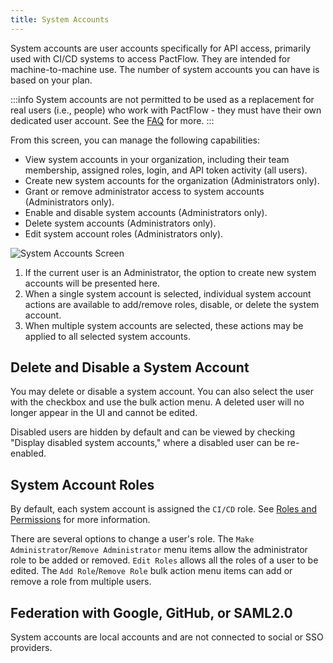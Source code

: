 ```yaml
---
title: System Accounts
---
```


System accounts are user accounts specifically for API access, primarily used with CI/CD systems to access PactFlow. They are intended for machine-to-machine use. The number of system accounts you can have is based on your plan.

:::info
System accounts are not permitted to be used as a replacement for real users (i.e., people) who work with PactFlow - they must have their own dedicated user account. See the [FAQ](https://pactflow.io/faq/) for more.
:::

From this screen, you can manage the following capabilities:

* View system accounts in your organization, including their team membership, assigned roles, login, and API token activity (all users).
* Create new system accounts for the organization (Administrators only).
* Grant or remove administrator access to system accounts (Administrators only).
* Enable and disable system accounts (Administrators only).
* Delete system accounts (Administrators only).
* Edit system account roles (Administrators only).

![System Accounts Screen](/ui/clarity/settings-system-accounts.png)

1. If the current user is an Administrator, the option to create new system accounts will be presented here.
2. When a single system account is selected, individual system account actions are available to add/remove roles, disable, or delete the system account.
3. When multiple system accounts are selected, these actions may be applied to all selected system accounts.

## Delete and Disable a System Account

You may delete or disable a system account. You can also select the user with the checkbox and use the bulk action menu. A deleted user will no longer appear in the UI and cannot be edited.

Disabled users are hidden by default and can be viewed by checking "Display disabled system accounts," where a disabled user can be re-enabled.

## System Account Roles

By default, each system account is assigned the `CI/CD` role. See [Roles and Permissions](/docs/permissions/predefined-roles) for more information.

There are several options to change a user's role. The `Make Administrator`/`Remove Administrator` menu items allow the administrator role to be added or removed. `Edit Roles` allows all the roles of a user to be edited. The `Add Role`/`Remove Role` bulk action menu items can add or remove a role from multiple users.

## Federation with Google, GitHub, or SAML2.0

System accounts are local accounts and are not connected to social or SSO providers.